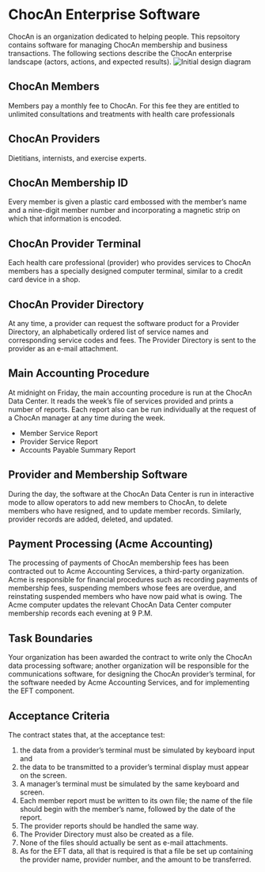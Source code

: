 # ChocAn Enterprise Software
ChocAn is an organization dedicated to helping people. This repsoitory contains software for managing ChocAn membership and business transactions. The following sections describe the ChocAn enterprise landscape (actors, actions, and expected results).
![Initial design diagram](/assets/images/ChocAnDesign)
## ChocAn Members
Members pay a monthly fee to ChocAn. For this fee they are entitled to unlimited consultations and treatments with health care professionals

## ChocAn Providers
Dietitians, internists, and exercise experts. 

## ChocAn Membership ID
Every member is given a plastic card embossed with the member’s name and a nine-digit member number and incorporating a magnetic strip on which that information is encoded. 

## ChocAn Provider Terminal
Each health care professional (provider) who provides services to ChocAn members has a specially designed computer terminal, similar to a credit card device in a shop. 

## ChocAn Provider Directory 
At any time, a provider can request the software product for a Provider Directory, an alphabetically ordered list of service names and corresponding service codes and fees. The Provider Directory is sent to the provider as an e-mail attachment.

## Main Accounting Procedure
At midnight on Friday, the main accounting procedure is run at the ChocAn Data Center. It reads the week’s file of services provided and prints a number of reports. Each report also can be run individually at the request of a ChocAn manager at any time during the week.
- Member Service Report
- Provider Service Report
- Accounts Payable Summary Report

## Provider and Membership Software
During the day, the software at the ChocAn Data Center is run in interactive mode to allow operators to add new members to ChocAn, to delete members who have resigned, and to update member records. Similarly, provider records are added, deleted, and updated.

## Payment Processing (Acme Accounting)
The processing of payments of ChocAn membership fees has been contracted out to Acme Accounting Services, a third-party organization. Acme is responsible for financial procedures such as recording payments of membership fees, suspending members whose fees are overdue, and reinstating suspended members who have now paid what is owing. The Acme computer updates the relevant ChocAn Data Center computer membership records each evening at 9 P.M.

## Task Boundaries
Your organization has been awarded the contract to write only the ChocAn data processing software; another organization will be responsible for the communications software, for designing the ChocAn provider’s terminal, for the software needed by Acme Accounting Services, and for implementing the EFT component. 

## Acceptance Criteria
The contract states that, at the acceptance test:
1.	the data from a provider’s terminal must be simulated by keyboard input and 
2.	the data to be transmitted to a provider’s terminal display must appear on the screen. 
3.	A manager’s terminal must be simulated by the same keyboard and screen. 
4.	Each member report must be written to its own file; the name of the file should begin with the member’s name, followed by the date of the report. 
5.	The provider reports should be handled the same way. 
6.	The Provider Directory must also be created as a file. 
7.	None of the files should actually be sent as e-mail attachments. 
8.	As for the EFT data, all that is required is that a file be set up containing the provider name, provider number, and the amount to be transferred.
